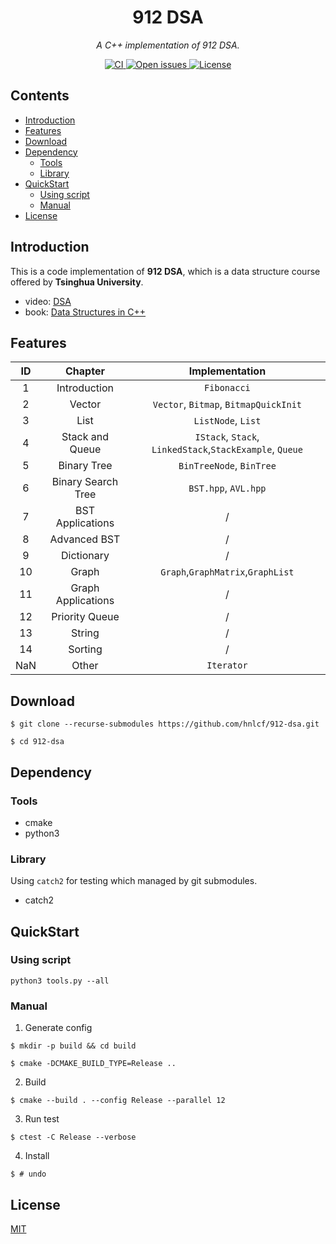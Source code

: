 <div align="center">
    <h1> 912 DSA </h1>
    <i> A C++ implementation of 912 DSA. </i>
    <p></p>
    <a href="https://github.com/hnlcf/912-dsa/actions/workflows/build.yml">
        <img src="https://img.shields.io/github/workflow/status/hnlcf/912-dsa/CI?label=CI" alt="CI">
    </a>
    <a href="https://github.com/hnlcf/912-dsa/issues">
        <img src="https://img.shields.io/github/issues/hnlcf/912-dsa" alt="Open issues">
    </a>
    <a href="https://github.com/hnlcf/912-dsa/blob/master/LICENSE">
        <img src="https://img.shields.io/github/license/hnlcf/912-dsa?color=blue" alt="License">
    </a>
</div>

## Contents

- [Introduction](#introduction)
- [Features](#features)
- [Download](#download)
- [Dependency](#dependency)
    - [Tools](#tools)
    - [Library](#library)
- [QuickStart](#quickstart)
    - [Using script](#using-script)
    - [Manual](#manual)
- [License](#license)

## Introduction

This is a code implementation of **912 DSA**, which is a data structure course offered by **Tsinghua
University**.

- video: [DSA](https://www.xuetangx.com/course/THU08091000384/10322765?channel=i.area.learn_title)
- book: [Data Structures in C++](http://dsa.cs.tsinghua.edu.cn/~deng/ds/dsacpp/index.htm)

## Features

|  ID  |       Chapter       |                      Implementation                       |
|:----:|:-------------------:|:---------------------------------------------------------:|
|  1   |    Introduction     |                        `Fibonacci`                        |
|  2   |       Vector        |           `Vector`, `Bitmap`, `BitmapQuickInit`           |
|  3   |        List         |                    `ListNode`, `List`                     |
|  4   |   Stack and Queue   | `IStack`, `Stack`, `LinkedStack`,`StackExample`, `Queue`  |
|  5   |     Binary Tree     |                 `BinTreeNode`, `BinTree`                  |
|  6   | Binary Search Tree  |                `BST.hpp`, `AVL.hpp`                       |
|  7   |  BST Applications   |                             /                             |
|  8   |    Advanced BST     |                             /                             |
|  9   |     Dictionary      |                             /                             |
|  10  |        Graph        |             `Graph`,`GraphMatrix`,`GraphList`             |
|  11  | Graph Applications  |                             /                             |
|  12  |   Priority Queue    |                             /                             |
|  13  |       String        |                             /                             |
|  14  |       Sorting       |                             /                             |
| NaN  |        Other        |                        `Iterator`                         |

## Download

```shell
$ git clone --recurse-submodules https://github.com/hnlcf/912-dsa.git

$ cd 912-dsa
```

## Dependency

### Tools

- cmake
- python3

### Library

Using `catch2` for testing which managed by git submodules.

- catch2

## QuickStart

### Using script

```shell
python3 tools.py --all
```

### Manual

1. Generate config

```shell
$ mkdir -p build && cd build

$ cmake -DCMAKE_BUILD_TYPE=Release ..
```

2. Build

```shell
$ cmake --build . --config Release --parallel 12
```

3. Run test

```shell
$ ctest -C Release --verbose
```

4. Install

```shell
$ # undo
```

## License

[MIT](./LICENSE)
